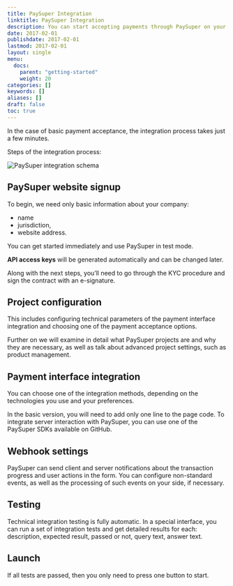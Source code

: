 ```yaml
---
title: PaySuper Integration
linktitle: PaySuper Integration
description: You can start accepting payments through PaySuper on your website after a few simple steps.
date: 2017-02-01
publishdate: 2017-02-01
lastmod: 2017-02-01
layout: single
menu:
  docs:
    parent: "getting-started"
    weight: 20
categories: []
keywords: []
aliases: []
draft: false
toc: true
---
```


In the case of basic payment acceptance, the integration process takes just a few minutes.

Steps of the integration process:

![PaySuper integration schema](/images/integration.png)

## PaySuper website signup

To begin, we need only basic information about your company: 

* name 
* jurisdiction, 
* website address. 

You can get started immediately and use PaySuper in test mode. 

**API access keys** will be generated automatically and can be changed later. 

Along with the next steps, you’ll need to go through the KYC procedure and sign the contract with an e-signature. 

## Project configuration

This includes configuring technical parameters of the payment interface integration and choosing one of the payment acceptance options. 

Further on we will examine in detail what PaySuper projects are and why they are necessary, as well as talk about advanced project settings, such as product management. 

## Payment interface integration

You can choose one of the integration methods, depending on the technologies you use and your preferences. 

In the basic version, you will need to add only one line to the page code. To integrate server interaction with PaySuper, you can use one of the PaySuper SDKs available on GitHub. 

## Webhook settings

PaySuper can send client and server notifications about the transaction progress and user actions in the form. You can configure non-standard events, as well as the processing of such events on your side, if necessary. 

## Testing

Technical integration testing is fully automatic. In a special interface, you can run a set of integration tests and get detailed results for each: description, expected result, passed or not, query text, answer text. 

## Launch

If all tests are passed, then you only need to press one button to start.
